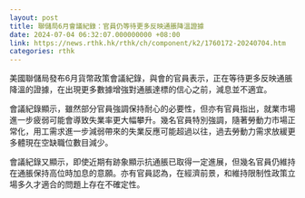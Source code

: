 ```yaml
---
layout: post
title: 聯儲局6月會議紀錄：官員仍等待更多反映通脹降溫證據
date: 2024-07-04 06:32:07.000000000 +08:00
link: https://news.rthk.hk/rthk/ch/component/k2/1760172-20240704.htm
categories: rthk
---
```


美國聯儲局發布6月貨幣政策會議紀錄，與會的官員表示，正在等待更多反映通脹降溫的證據，在出現更多數據增強對通脹達標的信心之前，減息並不適宜。

會議紀錄顯示，雖然部分官員強調保持耐心的必要性，但亦有官員指出，就業市場進一步疲弱可能會導致失業率更大幅攀升。幾名官員特別強調，隨著勞動力市場正常化，用工需求進一步減弱帶來的失業反應可能超過以往，過去勞動力需求放緩更多體現在空缺職位數目減少。

會議紀錄又顯示，即使近期有跡象顯示抗通脹已取得一定進展，但幾名官員仍維持在通脹保持高位時加息的意願。亦有官員認為，在經濟前景，和維持限制性政策立場多久才適合的問題上存在不確定性。
